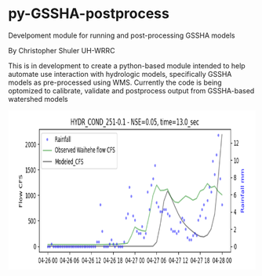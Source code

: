 # py-GSSHA-postprocess
 Develpoment module for running and post-processing GSSHA models 
 
 By Christopher Shuler UH-WRRC


This is in development to create a python-based module intended to help automate use interaction with hydrologic models, specifically GSSHA models as pre-processed using WMS. Currently the code is being optomized to calibrate, validate and postprocess output from GSSHA-based watershed models

<p align="center">
  <img width="850" height="325" src=Figures/HYDR_COND_251-0.1-2015-04-26-to-2015-04-28.png >
</p>
